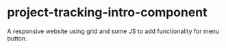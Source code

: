 # project-tracking-intro-component
A responsive website using grid and some JS to add functionality for menu button.
